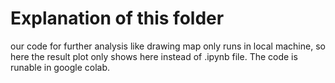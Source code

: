 # Explanation of this folder
our code for further analysis like drawing map only runs in local machine, so here the result plot only shows here instead of .ipynb file. The code is runable in google colab.
